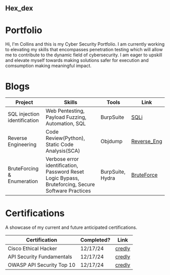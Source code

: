 ## Hex_dex

# Portfolio

Hi, I'm Collins and this is my Cyber Security Portfolio. I am currently working to elevating my skills that encompasses penetration testing which will allow me to contribute to the dynamic field of cybersecurity. I am eager to upskill and elevate myself towards making solutions safer for execution and comsumption making meaningful impact.


# Blogs 
|     Project     |                 Skills                |     Tools       |      Link       |
| --------------- | ------------------------------------- | --------------- | --------------- |
| SQL injection identification | Web Pentesting, Payload Fuzzing, Automation, SQL  | BurpSuite |  <a href="https://medium.com/@hex_decimal/breaking-builds-my-journey-into-sql-injection-c19cac551281">SQLi</a>   |
| Reverse Engineering | Code Review(Python), Static Code Analysis(SCA) | Objdump | <a href="https://medium.com/@hex_decimal/reverse-engineering-24c5694a30d8">Reverse_Eng</a>  |
| BruteForcing & Enumeration | Verbose error identification, Password Reset Logic Bypass, Bruteforcing, Secure Software Practices  | BurpSuite, Hydra | <a href="https://medium.com/@hex_decimal/the-basics-matter-enumeration-and-brute-forcing-a4a31de946b5">BruteForce</a> |


# Certifications 
A showcase of my current and future anticipated certifications.

|     Certification     |               Completed?               |     Link       |
| --------------------  | -------------------------------------- | ---------------| 
| Cisco Ethical Hacker | 12/17/24 | <a href="https://www.credly.com/users/collins-kimani.fdcc1815/badges#credly">credly</a> | 
| API Security Fundamentals | 12/17/24 | <a href="https://www.credly.com/users/collins-kimani.fdcc1815/badges#credly">credly</a> |
| OWASP API Security Top 10 | 12/17/24 | <a href="https://www.credly.com/users/collins-kimani.fdcc1815/badges#credly">credly</a> |
